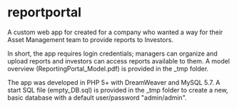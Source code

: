 # reportportal
A custom web app for created for a company who wanted a way for their Asset Management team to provide reports to Investors. 

In short, the app requires login credentials; managers can organize and upload reports and investors can access reports available to them. A model overview (ReportingPortal_Model.pdf) is provided in the _tmp folder. 

The app was developed in PHP 5+ with DreamWeaver and MySQL 5.7. A start SQL file (empty_DB.sql) is provided in the _tmp folder to create a new, basic database with a default user/password "admin/admin". 
